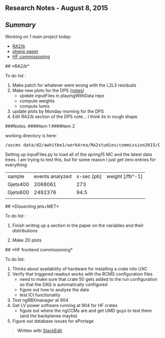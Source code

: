 Research Notes - August 8, 2015
------------------------------------
## *Summary*

Working on 1 main project today:

- [RA2/b](#RA2b) 
- [pheno paper](#DissectingJetsMET)
- [HF commissioning](#HFcommissioning)

<a name="RA2b">
## *RA2/b* 

To do list :

1. Make patch for whatever went wrong with the L2L3 residuals
2. Make new plots for the DPS ([notes](#ra2b-item2))
	+ update inputFiles in playingWithData repo
	+ compute weights
	+ compute lumis
3. update plots by Monday morning for the DPS
4. Edit RA2/b section of the DPS note... I think its in rough shape

###Notes:
<a name="ra2b-item1">
####item 1
<a name="ra2b-item2">
####item 2

working directory is here:
<pre>/uscms_data/d2/awhitbe1/workArea/RA2studies/commission2015/CMSSW_7_4_6_patch1/src/AWhitbeck/SuSySubstructure/test/playingWithData</pre>

Setting up inputFiles.py to load all of the spring15 MC and the latest data trees.  I am trying to test this, but for some reason I just get zero entries for everything.

<table>
<tr> 
<td> sample </td> <td> events analyzed </td> <td> x-sec [pb] </td> <td>weight [/fb^-1]</td>
</tr>
<tr> 
<td> Gjets400 </td><td>2068061</td><td>273</td><td id="Gjets400weight"></td>
</tr>
<td> Gjets600 </td><td>2492376</td><td>94.5</td><td id="Gjets600weight"></td>
</tr>

<tr> 
<td> </td><td> </td><td> </td><td> </td>
</tr>

</table>

<script src="http://code.jquery.com/jquery-1.4.2.min.js">

var Gjets400xsec=273.
var Gjets400eventsAnalyzed=2068061.
document.getElementById("Gjets400weight").innerHTML = 1000.*Gjets400xsec/Gjets400eventsAnalyzed
</script>
<a name="DissectingJetsMET">
## *Dissecting jets+MET* 

To do list :

1. Finish writing up a section in the paper on the variables and their distributions

2. Make 2D plots 

<a name="HFcommissioning">
## *HF frontend commissioning* 

To do list:

1. Thinks about availability of hardware for installing a crate into UXC
2. Verify that triggered readout works with the RCMS configuration files
	+ need to make sure that crate 50 gets added to the run configuration so that the DAQ is automatically configured
	+ figure out how to analyze the data 
	+ test ICI functionality
3. Test ngRBXmanager at 904
4. Get LV power software running at 904 for HF crates
	+ figure out where the ngCCMs are and get UMD guys to test them (and the backplanes maybe)
5. Figure out database issues for ePortage


> Written with [StackEdit](https://stackedit.io/).
